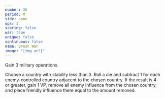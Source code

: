 ```yaml
---
number: 36
period: M
side: none
ops: 3
scoring: false
war: true
unique: false
continuous: false
name: Brush War
image: "[img url]"
---
```

Gain 3 military operations.

Choose a country with stability less than 3. Roll a die and subtract 1 for each enemy-controlled country adjacent to the chosen country. If the result is 4 or greater, gain 1 VP, remove all enemy influence from the chosen country, and place friendly influence there equal to the amount removed.
